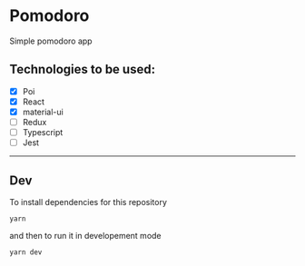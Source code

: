 # Pomodoro

Simple pomodoro app

## Technologies to be used:
- [x] Poi
- [x] React
- [x] material-ui
- [ ] Redux
- [ ] Typescript
- [ ] Jest

---

## Dev
To install dependencies for this repository
```
yarn 
```
and then to run it in developement mode
```
yarn dev
```
